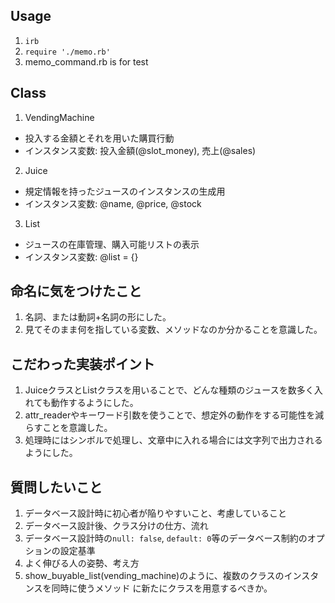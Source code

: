 ## Usage
1. `irb`
2. `require './memo.rb'`
3. memo_command.rb is for test

## Class
1. VendingMachine
  - 投入する金額とそれを用いた購買行動
  - インスタンス変数: 投入金額(@slot_money), 売上(@sales)
2. Juice
  - 規定情報を持ったジュースのインスタンスの生成用
  - インスタンス変数: @name, @price, @stock
3. List
  - ジュースの在庫管理、購入可能リストの表示
  - インスタンス変数: @list = {}

## 命名に気をつけたこと
1. 名詞、または動詞+名詞の形にした。
2. 見てそのまま何を指している変数、メソッドなのか分かることを意識した。

## こだわった実装ポイント
1. JuiceクラスとListクラスを用いることで、どんな種類のジュースを数多く入れても動作するようにした。
2. attr_readerやキーワード引数を使うことで、想定外の動作をする可能性を減らすことを意識した。
3. 処理時にはシンボルで処理し、文章中に入れる場合には文字列で出力されるようにした。

## 質問したいこと
1. データベース設計時に初心者が陥りやすいこと、考慮していること
2. データベース設計後、クラス分けの仕方、流れ
3. データベース設計時の`null: false`, `default: 0`等のデータベース制約のオプションの設定基準
4. よく伸びる人の姿勢、考え方
5. show_buyable_list(vending_machine)のように、複数のクラスのインスタンスを同時に使うメソッド
に新たにクラスを用意するべきか。
